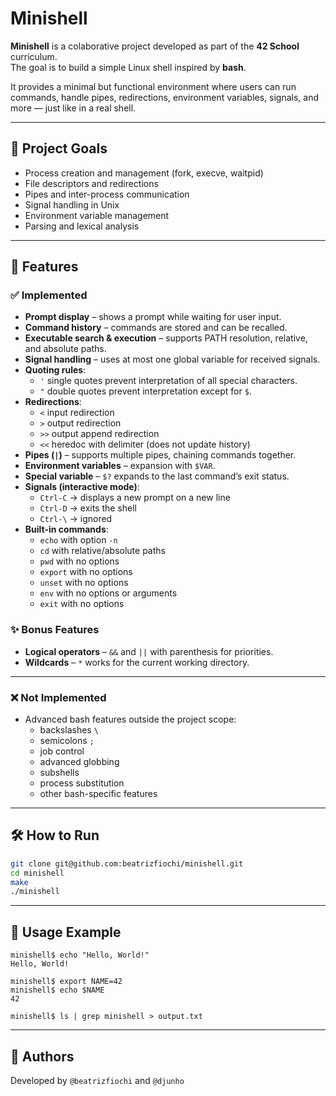 # Minishell

**Minishell** is a colaborative project developed as part of the **42 School** curriculum.  
The goal is to build a simple Linux shell inspired by **bash**.  

It provides a minimal but functional environment where users can run commands, handle pipes, redirections, environment variables, signals, and more — just like in a real shell.  

---

## 🎯 Project Goals
- Process creation and management (fork, execve, waitpid)
- File descriptors and redirections
- Pipes and inter-process communication
- Signal handling in Unix
- Environment variable management
- Parsing and lexical analysis

---

## 🚀 Features

### ✅ Implemented
- **Prompt display** – shows a prompt while waiting for user input.  
- **Command history** – commands are stored and can be recalled.  
- **Executable search & execution** – supports PATH resolution, relative, and absolute paths.  
- **Signal handling** – uses at most one global variable for received signals.  
- **Quoting rules**:  
  - `'` single quotes prevent interpretation of all special characters.  
  - `"` double quotes prevent interpretation except for `$`.  
- **Redirections**:  
  - `<` input redirection  
  - `>` output redirection  
  - `>>` output append redirection  
  - `<<` heredoc with delimiter (does not update history)  
- **Pipes (`|`)** – supports multiple pipes, chaining commands together.  
- **Environment variables** – expansion with `$VAR`.  
- **Special variable** – `$?` expands to the last command’s exit status.  
- **Signals (interactive mode)**:  
  - `Ctrl-C` → displays a new prompt on a new line  
  - `Ctrl-D` → exits the shell  
  - `Ctrl-\` → ignored  
- **Built-in commands**:  
  - `echo` with option `-n`  
  - `cd` with relative/absolute paths  
  - `pwd` with no options  
  - `export` with no options  
  - `unset` with no options  
  - `env` with no options or arguments  
  - `exit` with no options  

### ✨ Bonus Features
- **Logical operators** – `&&` and `||` with parenthesis for priorities.  
- **Wildcards** – `*` works for the current working directory.  

---

### ❌ Not Implemented
- Advanced bash features outside the project scope:  
  - backslashes `\`  
  - semicolons `;`  
  - job control  
  - advanced globbing  
  - subshells  
  - process substitution  
  - other bash-specific features  

---

## 🛠️ How to Run

```bash
git clone git@github.com:beatrizfiochi/minishell.git
cd minishell
make
./minishell
```

---

## 📖 Usage Example
```
minishell$ echo "Hello, World!"
Hello, World!

minishell$ export NAME=42
minishell$ echo $NAME
42

minishell$ ls | grep minishell > output.txt
```

---

## 👤 Authors
Developed by `@beatrizfiochi` and `@djunho`


